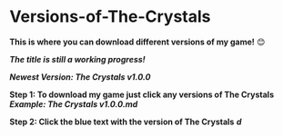 # Versions-of-The-Crystals
<b>This is where you can download different versions of my game!</b> 😊

<b><i>The title is still a working progress!</i></b>

<b><i>Newest Version: The Crystals v1.0.0</i></b>

<b>Step 1: To download my game just click any versions of The Crystals</b>
<b><i>Example: The Crystals v1.0.0.md</i></b>

<b>Step 2: Click the blue text with the version of The Crystals</b>
<b><i> d</i></b>
